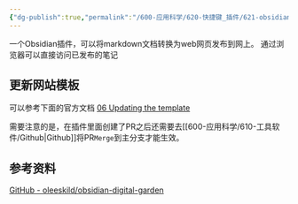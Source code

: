 ```yaml
---
{"dg-publish":true,"permalink":"/600-应用科学/620-快捷键_插件/621-obsidian/🔌Obsidian Digital Garden/","tags":["Obsidian/Plugin","Plugin/Obsidian"],"noteIcon":""}
---
```



一个Obsidian插件，可以将markdown文档转换为web网页发布到网上。
通过浏览器可以直接访问已发布的笔记

## 更新网站模板
可以参考下面的官方文档
[06 Updating the template](https://dg-docs.ole.dev/getting-started/06-updating-the-template/)

需要注意的是，在插件里面创建了PR之后还需要去[[600-应用科学/610-工具软件/Github\|Github]]将PR`Merge`到主分支才能生效。

## 参考资料

[GitHub - oleeskild/obsidian-digital-garden](https://github.com/oleeskild/obsidian-digital-garden)